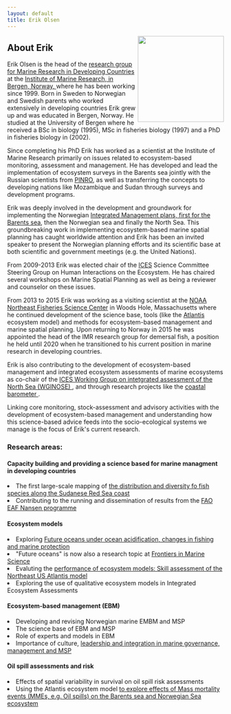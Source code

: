 ```yaml
---
layout: default
title: Erik Olsen
---
```


<img src="/assets/erik_ute.jpg" style="float: right;  width: 200px;  padding:0px 0px 0px 5px;"/>

## About Erik 



Erik Olsen is the head of the <a href="https://www.hi.no/en/hi/forskning/research-groups-1/marine-research-in-developing-countries"> research group for Marine Research in Developing Countries</a> at the <a href="http://www.imr.no">Institute of Marine Research, in Bergen, Norway, </a> where he has been working since 1999. Born in Sweden to Norwegian and Swedish parents who worked extensively in developing countries Erik grew up and was educated in Bergen, Norway. He studied at the University of Bergen where he received a BSc in biology (1995), MSc in fisheries biology (1997) and a PhD in fisheries biology in (2002).

Since completing his PhD Erik has worked as a scientist at the Institute of Marine Research primarily on issues related to ecosystem-based monitoring, assessment and management. He has developed and lead the implementation of ecosystem surveys in the Barents sea jointly with the Russian scientists from <a href="http://www.pinro.ru">PINRO</a>, as well as transferring the concepts to developing nations like Mozambique and Sudan through surveys and development programs. 

Erik was deeply involved in the development and groundwork for implementing the Norwegian <a href="http://www.regjeringen.no/en/dep/kld/Selected-topics/department-for-marine-management-and-pol/havforvaltning/integrated-management-of-the-barents-sea.html?id=87148">Integrated Management plans, first for the  Barents sea</a>, then the Norwegian sea and finally the North Sea. This groundbreaking work in implementing ecosystem-based marine spatial planning has caught worldwide attention and Erik has been an invited speaker to present the Norwegian planning efforts and its scientific base at both scientific and government meetings (e.g. the United Nations). 

From 2009-2013 Erik was elected chair of the <a href="http://www.ices.dk">ICES</a> Science Committee Steering Group on Human Interactions on the Ecosystem. He has chaired several workshops on Marine Spatial Planning as well as being a reviewer and counselor on these issues. 

From 2013 to 2015 Erik was working as a visiting scientist at the <a href="http://nefsc.noaa.gov"> NOAA Northeast Fisheries Science Center</a> in Woods Hole, Massachusetts where he continued development of the science base, tools (like the <a href="http://www.csiro.au/organisation-structure/divisions/marine--atmospheric-research/atlantis-ecosystem-model"> Atlantis </a> ecosystem model) and methods for ecosystem-based management and marine spatial planning. Upon returning to Norway in 2015 he was appointed the head of the IMR research group for demersal fish, a position he held until 2020 when he transitioned to his current position in marine research in developing countries. 

Erik is also contributing to the development of ecosystem-based management and integrated ecosystem assessments of marine ecosystems as co-chair of the <a href="http://www.ices.dk/community/groups/Pages/WGINOSE.aspx"> ICES Working Group on intetgrated assessment of the North Sea (WGINOSE) </a>, and through research projects like the <a href="https://kystbarometeret.com/"> coastal barometer </a>. 

Linking core monitoring, stock-assessment and advisory activities with the development of ecosystem-based management and understanding how this science-based advice feeds into the socio-ecological systems we manage is the focus of Erik's current research.
 


### Research areas:

#### Capacity building and providing a science based for marine managment in developing countries
<li>The first large-scale mapping of <a href="https://www.sciencedirect.com/science/article/pii/S0165783621001600"> the distribution and diversity fo fish species along the Sudanese Red Sea coast  </a> </li>
<li> Contributing to the running and dissemination of results from the <a href="https://www.fao.org/in-action/eaf-nansen/en/"> FAO EAF Nansen programme </a> </li>


#### Ecosystem models 
<li> Exploring <a href="https://www.frontiersin.org/articles/10.3389/fmars.2018.00064/full"> Future oceans under ocean acidification, changes in fishing and marine protection </a> </li>
<li> "Future oceans" is now also a research topic at <a href="https://www.frontiersin.org/research-topics/8558/future-oceans-under-multiple-stressors-from-global-change-to-anthropogenic-impact"> Frontiers in Marine Science </a> </li>
<li> Evaluting the <a href="http://journals.plos.org/plosone/article?id=10.1371/journal.pone.0146467"> performance of ecosystem models: Skill assessment of the Northeast US Atlantis model </a></li>
<li> Exploring the use of qualitative ecosystem models in Integrated Ecosystem Assessments </li>


#### Ecosystem-based management (EBM)
<li> Developing and revising Norwegian marine EMBM and MSP </li>
<li> The science base of EBM and MSP </li>
<li> Role of experts and models in EBM </li>
<li> Importance of culture, <a href="http://erikjsolsen.github.io/research/blog/2014/10/09/MSPintegration/"> leadership and integration in marine governance, management and MSP </a></li>

#### Oil spill assessments and risk
<li> Effects of spatial variability in survival on oil spill risk assessments</li>
<li>Using the Atlantis ecosystem model <a href="https://www.frontiersin.org/articles/10.3389/fmars.2019.00669/full"> to explore effects of Mass mortality events (MMEs, e.g.  Oil spills) on the Barents sea and Norwegian Sea ecosystem </a> </li>



